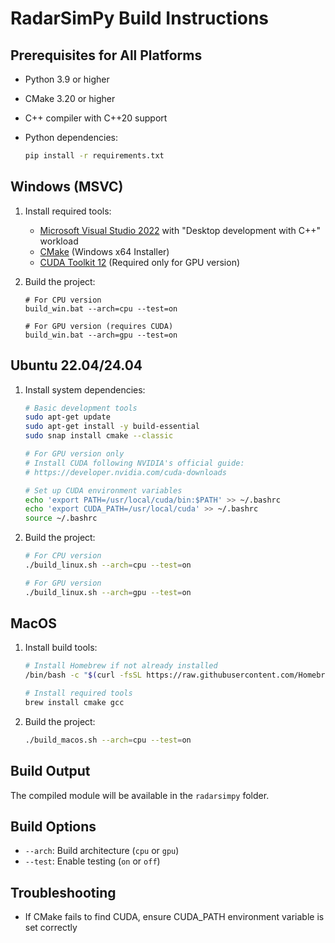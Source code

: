 # RadarSimPy Build Instructions

## Prerequisites for All Platforms

- Python 3.9 or higher
- CMake 3.20 or higher
- C++ compiler with C++20 support
- Python dependencies:

  ```bash
  pip install -r requirements.txt
  ```

## Windows (MSVC)

1. Install required tools:
   - [Microsoft Visual Studio 2022](https://visualstudio.microsoft.com/) with "Desktop development with C++" workload
   - [CMake](https://cmake.org/download/) (Windows x64 Installer)
   - [CUDA Toolkit 12](https://developer.nvidia.com/cuda-downloads) (Required only for GPU version)

2. Build the project:

   ```batch
   # For CPU version
   build_win.bat --arch=cpu --test=on

   # For GPU version (requires CUDA)
   build_win.bat --arch=gpu --test=on
   ```

## Ubuntu 22.04/24.04

1. Install system dependencies:

   ```bash
   # Basic development tools
   sudo apt-get update
   sudo apt-get install -y build-essential
   sudo snap install cmake --classic

   # For GPU version only
   # Install CUDA following NVIDIA's official guide:
   # https://developer.nvidia.com/cuda-downloads

   # Set up CUDA environment variables
   echo 'export PATH=/usr/local/cuda/bin:$PATH' >> ~/.bashrc
   echo 'export CUDA_PATH=/usr/local/cuda' >> ~/.bashrc
   source ~/.bashrc
   ```

2. Build the project:

   ```bash
   # For CPU version
   ./build_linux.sh --arch=cpu --test=on

   # For GPU version
   ./build_linux.sh --arch=gpu --test=on
   ```

## MacOS

1. Install build tools:

   ```bash
   # Install Homebrew if not already installed
   /bin/bash -c "$(curl -fsSL https://raw.githubusercontent.com/Homebrew/install/HEAD/install.sh)"

   # Install required tools
   brew install cmake gcc
   ```

2. Build the project:

   ```bash
   ./build_macos.sh --arch=cpu --test=on
   ```

## Build Output

The compiled module will be available in the `radarsimpy` folder.

## Build Options

- `--arch`: Build architecture (`cpu` or `gpu`)
- `--test`: Enable testing (`on` or `off`)

## Troubleshooting

- If CMake fails to find CUDA, ensure CUDA_PATH environment variable is set correctly
